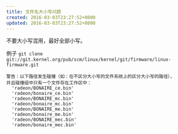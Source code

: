 ```yaml
---
title: 文件名大小写问题
created: 2016-03-03T23:27:52+0800
updated: 2016-03-03T23:27:52+0800
---
```



不要大小写混用，最好全部小写。

例子 `git clone git://git.kernel.org/pub/scm/linux/kernel/git/firmware/linux-firmware.git`

```
警告：以下路径发生碰撞（如：在不区分大小写的文件系统上的区分大小写的路径），
并且碰撞组中只有一个文件存在工作区中：
  'radeon/BONAIRE_ce.bin'
  'radeon/bonaire_ce.bin'
  'radeon/BONAIRE_mc.bin'
  'radeon/bonaire_mc.bin'
  'radeon/BONAIRE_me.bin'
  'radeon/bonaire_me.bin'
  'radeon/BONAIRE_mec.bin'
  'radeon/bonaire_mec.bin'
```
